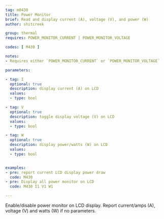 ```yaml
---
tag: m0430
title: Power Monitor
brief: Read and display current (A), voltage (V), and power (W)
author: shitcreek

group: thermal
requires: POWER_MONITOR_CURRENT | POWER_MONITOR_VOLTAGE

codes: [ M430 ]

notes:
- Requires either `POWER_MONITOR_CURRENT` or `POWER_MONITOR_VOLTAGE`

parameters:

- tag: I
  optional: true
  description: display current (A) on LCD
  values:
  - type: bool

- tag: V
  optional: true
  description: toggle display voltage (V) on LCD
  values:
  - type: bool

- tag: W
  optional: true
  description: display power/watts (W) on LCD
  values:
  - type: bool


examples:
- pre: report current LCD display power draw
  code: M430
- pre: Display all power monitor on LCD
  code: M430 I1 V1 W1

---
```

Enable/disable power monitor on LCD display. Report current/amps (A), voltage (V) and watts (W) if no parameters.

